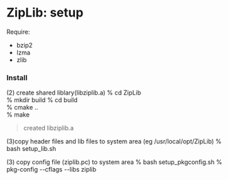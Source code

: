 ZipLib: setup
===============

Require:  
- bzip2 
- lzma 
- zlib 

### Install
(2) create shared liblary(libziplib.a)
% cd ZipLib  
% mkdir build 
% cd build  
% cmake ..  
% make  
> created libziplib.a  

(3)copy header files and lib files to system area 
(eg /usr/local/opt/ZipLib)
% bash setup_lib.sh

(3) copy config file (ziplib.pc) to system area 
% bash setup_pkgconfig.sh
% pkg-config --cflags --libs ziplib

